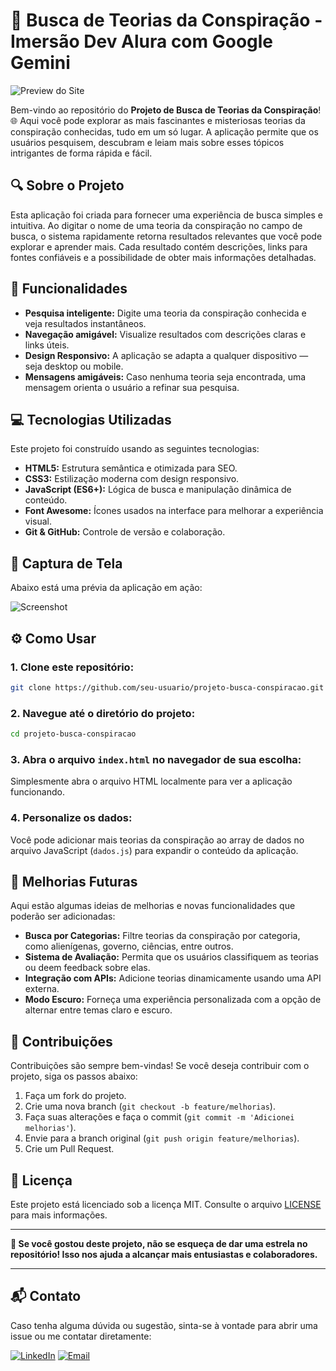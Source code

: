 # 🚀 Busca de Teorias da Conspiração - Imersão Dev Alura com Google Gemini

![Preview do Site](./caminho/para/imagem-do-site.png)

Bem-vindo ao repositório do **Projeto de Busca de Teorias da Conspiração**! 🌐 Aqui você pode explorar as mais fascinantes e misteriosas teorias da conspiração conhecidas, tudo em um só lugar. A aplicação permite que os usuários pesquisem, descubram e leiam mais sobre esses tópicos intrigantes de forma rápida e fácil.

## 🔍 Sobre o Projeto

Esta aplicação foi criada para fornecer uma experiência de busca simples e intuitiva. Ao digitar o nome de uma teoria da conspiração no campo de busca, o sistema rapidamente retorna resultados relevantes que você pode explorar e aprender mais. Cada resultado contém descrições, links para fontes confiáveis e a possibilidade de obter mais informações detalhadas.

## 🎯 Funcionalidades

- **Pesquisa inteligente:** Digite uma teoria da conspiração conhecida e veja resultados instantâneos.
- **Navegação amigável:** Visualize resultados com descrições claras e links úteis.
- **Design Responsivo:** A aplicação se adapta a qualquer dispositivo — seja desktop ou mobile.
- **Mensagens amigáveis:** Caso nenhuma teoria seja encontrada, uma mensagem orienta o usuário a refinar sua pesquisa.

## 💻 Tecnologias Utilizadas

Este projeto foi construído usando as seguintes tecnologias:

- **HTML5:** Estrutura semântica e otimizada para SEO.
- **CSS3:** Estilização moderna com design responsivo.
- **JavaScript (ES6+):** Lógica de busca e manipulação dinâmica de conteúdo.
- **Font Awesome:** Ícones usados na interface para melhorar a experiência visual.
- **Git & GitHub:** Controle de versão e colaboração.

## 📸 Captura de Tela

Abaixo está uma prévia da aplicação em ação:

![Screenshot](./caminho/para/screenshot.png)

## ⚙️ Como Usar

### 1. Clone este repositório:
```bash
git clone https://github.com/seu-usuario/projeto-busca-conspiracao.git
```

### 2. Navegue até o diretório do projeto:
```bash
cd projeto-busca-conspiracao
```

### 3. Abra o arquivo `index.html` no navegador de sua escolha:
Simplesmente abra o arquivo HTML localmente para ver a aplicação funcionando.

### 4. Personalize os dados:
Você pode adicionar mais teorias da conspiração ao array de dados no arquivo JavaScript (`dados.js`) para expandir o conteúdo da aplicação.

## 🔧 Melhorias Futuras

Aqui estão algumas ideias de melhorias e novas funcionalidades que poderão ser adicionadas:

- **Busca por Categorias:** Filtre teorias da conspiração por categoria, como alienígenas, governo, ciências, entre outros.
- **Sistema de Avaliação:** Permita que os usuários classifiquem as teorias ou deem feedback sobre elas.
- **Integração com APIs:** Adicione teorias dinamicamente usando uma API externa.
- **Modo Escuro:** Forneça uma experiência personalizada com a opção de alternar entre temas claro e escuro.

## 👥 Contribuições

Contribuições são sempre bem-vindas! Se você deseja contribuir com o projeto, siga os passos abaixo:

1. Faça um fork do projeto.
2. Crie uma nova branch (`git checkout -b feature/melhorias`).
3. Faça suas alterações e faça o commit (`git commit -m 'Adicionei melhorias'`).
4. Envie para a branch original (`git push origin feature/melhorias`).
5. Crie um Pull Request.

## 📝 Licença

Este projeto está licenciado sob a licença MIT. Consulte o arquivo [LICENSE](./LICENSE) para mais informações.

---

**🌟 Se você gostou deste projeto, não se esqueça de dar uma estrela no repositório! Isso nos ajuda a alcançar mais entusiastas e colaboradores.**

---

## 📬 Contato

Caso tenha alguma dúvida ou sugestão, sinta-se à vontade para abrir uma issue ou me contatar diretamente:

[![LinkedIn](https://img.shields.io/badge/LinkedIn-0077B5?style=for-the-badge&logo=linkedin&logoColor=white)](https://linkedin.com/in/seu-usuario)
[![Email](https://img.shields.io/badge/Email-EA4335?style=for-the-badge&logo=gmail&logoColor=white)](mailto:seu-email@gmail.com)
